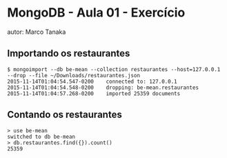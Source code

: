# MongoDB - Aula 01 - Exercício
autor: Marco Tanaka

## Importando os restaurantes

```
$ mongoimport --db be-mean --collection restaurantes --host=127.0.0.1 --drop --file ~/Downloads/restaurantes.json
2015-11-14T01:04:54.547-0200    connected to: 127.0.0.1
2015-11-14T01:04:54.548-0200    dropping: be-mean.restaurantes
2015-11-14T01:04:57.268-0200    imported 25359 documents
```

## Contando os restaurantes

```
> use be-mean
switched to db be-mean
> db.restaurantes.find({}).count()
25359
```

